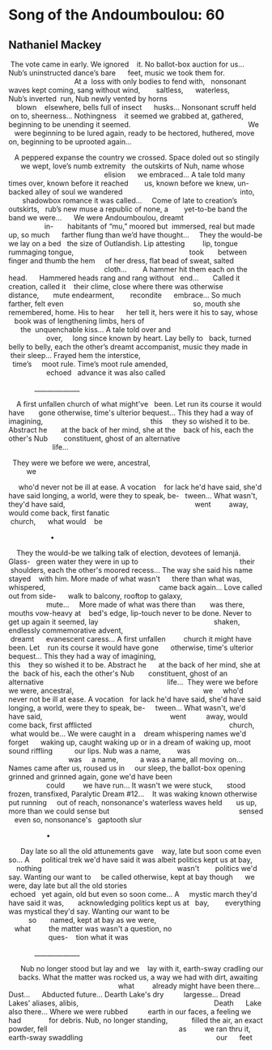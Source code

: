 # Song of the Andoumboulou: 60
## Nathaniel Mackey
 The vote came in early. We ignored
   it. No ballot-box auction for us...
Nub’s uninstructed dance’s bare
     feet, music we took them for.
                                                   At a
 loss with only bodies to fend with,
  nonsonant waves kept coming,
sang without wind,        saltless,
     waterless,         Nub’s inverted
 run, Nub newly vented by horns
                                                    blown
   elsewhere, bells full of insect
     husks... Nonsonant scruff held
 on to, sheerness... Nothingness
   it seemed we grabbed at, gathered,
beginning to be unending it seemed.
                                                          We
   were beginning to be lured again,
ready to be hectored, huthered, move
  on, beginning to be uprooted again...

   A peppered expanse the country we
crossed. Space doled out so stingily
      we wept, love’s numb extremity
  the outskirts of Nuh, name whose
                                                        elision
     we embraced... A tale told many
times over, known before it reached
       us, known before we knew, un-
     backed alley of soul we wandered
                                                          into,
       shadowbox romance it was called...
    Come of late to creation’s outskirts,
  rub’s new muse a republic of none, a
       yet-to-be band the band we were...
     We were Andoumboulou, dreamt
                                                          in-
      habitants of “mu,” moored but
 immersed, real but made up, so much
     farther flung than we’d have thought...
    They the would-be we lay on a bed
  the size of Outlandish. Lip attesting
        lip, tongue rummaging tongue,
                                                         took
      between finger and thumb the hem
    of her dress, flat bead of sweat, salted
                                                              cloth...
       A hammer hit them each on the head.
     Hammered heads rang and rang without
  end...       Called it creation, called it
   their clime, close where there was otherwise
       distance,       mute endearment,        recondite
     embrace... So much farther, felt even
                                                                so,
mouth she remembered, home. His to hear
     her tell it, hers were it his to say, whose
   book was of lengthening limbs, hers of
                                                                the
 unquenchable kiss... A tale told over and
                                                                 over,
    long since known by heart. Lay belly to
  back, turned belly to belly, each the other’s
dreamt accompanist, music they made in
 their sleep... Frayed hem the interstice,
                                                              time’s
    moot rule. Time’s moot rule amended,
                                                                 echoed
  advance it was
also called





             ______________

    A first unfallen church of what might've
  been. Let run its course it would have
      gone otherwise, time's ulterior bequest...
This they had a way of imagining,
                                                     this
    they so wished it to be. Abstract he
      at the back of her mind, she at the
   back of his, each the other's Nub
       constituent, ghost of an alternative
                                                              life...

  They were we before we were, ancestral,
                                                                 we

     who'd never not be ill at ease. A vocation
   for lack he'd have said, she'd have said
longing, a world, were they to speak, be-
  tween... What wasn't, they'd have said,
                                                                went
        away, would come back, first fanatic
                                                                 church,
     what would
   be





                     •

    They the would-be we talking talk of
election, devotees of Iemanjá. Glass-
  green water they were in up to
                                                  their
     shoulders, each the other's moored
recess... The way she said his name stayed
   with him. More made of what wasn't
     there than what was, whispered,
                                                        came
back again... Love called out from side-
     walk to balcony, rooftop to galaxy,
                                                           mute...
    More made of what was there than
      was there, mouths vow-heavy at
   bed's edge, lip-touch never to be done.
Never to get up again it seemed, lay
                                                         shaken,
      endlessly commemorative advent,
                                                           dreamt
     evanescent caress... A first unfallen
        church it might have been. Let
   run its course it would have gone
     otherwise, time's ulterior bequest...
This they had a way of imagining,
                                                      this
   they so wished it to be. Abstract he
     at the back of her mind, she at the
 back of his, each the other's Nub
      constituent, ghost of an alternative
                                                             life...
 They were we before we were, ancestral,
                                                                we
    who'd never not be ill at ease. A vocation
  for lack he'd have said, she'd have said
longing, a world, were they to speak, be-
    tween... What wasn't, we'd have said,
                                                               went
         away, would come back, first afflicted
                                                                    church,
     what would be... We were caught in a
   dream whispering names we'd forget
     waking up, caught waking up or in a
dream of waking up, moot sound riffling
          our lips. Nub was a name,        was
                                                                  was
    a name,           a was a name, all moving
 on... Names came after us, roused us in
    our sleep, the ballot-box opening grinned
and grinned again, gone we'd have been
                                                               could
        we have run... It wasn't we were stuck,
      stood frozen, transfixed, Paralytic Dream #12...
   It was waking known otherwise put running
    out of reach, nonsonance's waterless waves held
      us up, more than we could sense but
                                                                sensed
   even so, nonsonance's
  gaptooth
slur





                   •

      Day late so all the old attunements gave
   way, late but soon come even so... A
     political trek we'd have said it was
albeit politics kept us at bay,         nothing
                                                                   wasn't
       politics we'd say. Wanting our want to
    be called otherwise, kept at bay though
     we were, day late but all the old stories
                                                                   echoed
  yet again, old but even so soon come... A
    mystic march they'd have said it was,
      acknowledging politics kept us at
  bay,        everything was mystical
they'd say. Wanting our want to be
                                                        so
      named, kept at bay as we were,
                                                       what
        the matter was wasn't a question, no
                                                                  ques-
   tion what
it was





             ______________

      Nub no longer stood but lay and we
   lay with it, earth-sway cradling our
     backs. What the matter was rocked
us, a way we had with dirt, awaiting
                                                         what
        already might have been there... Dust...
     Abducted future... Dearth Lake's dry
         largesse... Dread Lakes' aliases, alibis,
                                                                   Death
     Lake also there... Where we were rubbed
         earth in our faces, a feeling we had
             for debris. Nub, no longer standing,
           filled the air, an exact powder, fell
                                                                 as
        we ran thru it, earth-sway swaddling
                                                                  our
     feet